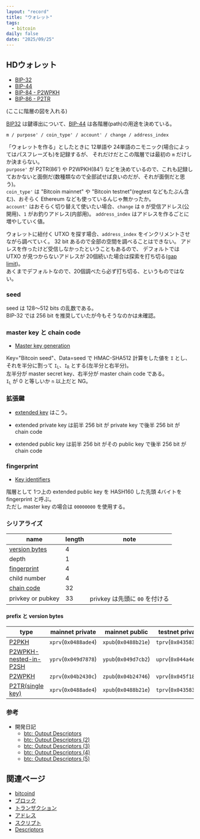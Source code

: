 ```yaml
---
layout: "record"
title: "ウォレット"
tags:
  - bitcoin
daily: false
date: "2025/09/25"
---
```


## HDウォレット

* [BIP-32](https://github.com/bitcoin/bips/blob/master/bip-0032.mediawiki)
* [BIP-44](https://github.com/bitcoin/bips/blob/master/bip-0044.mediawiki)
* [BIP-84 - P2WPKH](https://github.com/bitcoin/bips/blob/master/bip-0084.mediawiki)
* [BIP-86 - P2TR](https://github.com/bitcoin/bips/blob/master/bip-0086.mediawiki)

(ここに階層の図を入れる)

[BIP32](https://github.com/bitcoin/bips/blob/master/bip-0032.mediawiki) は鍵導出について、[BIP-44](https://github.com/bitcoin/bips/blob/master/bip-0044.mediawiki) は各階層(path)の用途を決めている。  

```
m / purpose' / coin_type' / account' / change / address_index
```

「ウォレットを作る」としたときに 12単語や 24単語のニモニック(場合によってはパスフレーズも)を記録するが、
それだけだとこの階層では最初の `m` だけしか決まらない。  
`purpose'` が P2TR(86') や P2WPKH(84') などを決めているので、これも記録しておかないと面倒だ(数種類なので全部試せば良いのだが、それが面倒だと思う)。  
`coin_type'` は "Bitcoin mainnet" や "Bitcoin testnet"(regtest などもたぶん含む)、おそらく Ethereum なども使っているんじゃ無かったか。  
`account'` はおそらく切り替えて使いたい場合、`change` は `0` が受信アドレス(公開用)、`1` がお釣りアドレス(内部用)。
`address_index` はアドレスを作るごとに増やしていく値。

ウォレットに紐付く UTXO を探す場合、`address_index` をインクリメントさせながら調べていく。
32 bit あるので全部の空間を調べることはできない。
アドレスを作ったけど受信しなかったということもあるので、
デフォルトでは UTXO が見つからないアドレスが 20個続いた場合は探索を打ち切る([gap limit](https://github.com/bitcoin/bips/blob/master/bip-0044.mediawiki#address-gap-limit))。  
あくまでデフォルトなので、20個調べたら必ず打ち切る、というものではない。

### seed

seed は 128～512 bits の乱数である。  
BIP-32 では 256 bit を推奨していたが今もそうなのかは未確認。

### master key と chain code

* [Master key generation](https://github.com/bitcoin/bips/blob/master/bip-0032.mediawiki#master-key-generation)

Key="Bitcoin seed"、Data=seed で HMAC-SHA512 計算をした値を `I` とし、それを半分に割って <code class="language-plaintext highlighter-rouge">I<sub>L</sub></code>、<code class="language-plaintext highlighter-rouge">I<sub>R</sub></code> とする(左半分と右半分)。  
左半分が master secret key、右半分が master chain code である。  
<code class="language-plaintext highlighter-rouge">I<sub>L</sub></code> が 0 と等しいか `n` 以上だと NG。

### 拡張鍵

* [extended key](https://github.com/bitcoin/bips/blob/master/bip-0032.mediawiki#extended-keys) はこう。

* extended private key は前半 256 bit が private key で後半 256 bit が chain code
* extended public key は前半 256 bit がその public key で後半 256 bit が chain code

### fingerprint

* [Key identifiers](https://github.com/bitcoin/bips/blob/master/bip-0032.mediawiki#key-identifiers)

階層として 1つ上の extended public key を HASH160 した先頭 4バイトを fingerprint と呼ぶ。  
ただし master key の場合は `00000000` を使用する。

### シリアライズ

| name | length | note |
| ---- | ---- | ---- |
| [version bytes](#prefix-と-version-bytes) | 4 |  |
| depth | 1 | |
| [fingerprint](#fingerprint) | 4 | |
| child number | 4 | |
| [chain code](#master-key-と-chain-code) | 32 | |
| privkey or pubkey | 33 | privkey は先頭に `00` を付ける |

#### prefix と version bytes

| type | mainnet private | mainnet public | testnet private | testnet public |
| ---- | ---- | ---- | ---- | ---- |
| [P2PKH](https://github.com/bitcoin/bips/blob/master/bip-0032.mediawiki#serialization-format) | `xprv`(`0x0488ade4`) | `xpub`(`0x0488b21e`) | `tprv`(`0x04358394`) | `tpub`(`0x043587cf`) |
| [P2WPKH-nested-in-P2SH](https://github.com/bitcoin/bips/blob/master/bip-0049.mediawiki#extended-key-version) | `yprv`(`0x049d7878`) | `ypub`(`0x049d7cb2`) | `uprv`(`0x044a4e28`) | `upub`(`0x044a5262`) |
| [P2WPKH](https://github.com/bitcoin/bips/blob/master/bip-0084.mediawiki#extended-key-version) | `zprv`(`0x04b2430c`) | `zpub`(`0x04b24746`) | `vprv`(`0x045f18bc`) | `vpub`(`0x045f1cf6`) |
| [P2TR(single key)](https://github.com/bitcoin/bips/blob/master/bip-0086.mediawiki#test-vectors) | `xprv`(`0x0488ade4`) | `xpub`(`0x0488b21e`) | `tprv`(`0x04358394`) | `tpub`(`0x043587cf`) |

### 参考

* 開発日記
  * [btc: Output Descriptors](https://blog.hirokuma.work/2025/02/20250224-btc.html)
  * [btc: Output Descriptors (2)](https://blog.hirokuma.work/2025/02/20250225-btc2.html)
  * [btc: Output Descriptors (3)](https://blog.hirokuma.work/2025/03/20250301-btc.html)
  * [btc: Output Descriptors (4)](https://blog.hirokuma.work/2025/03/20250302-btc.html)
  * [btc: Output Descriptors (5)](https://blog.hirokuma.work/2025/03/20250303-btc.html)

## 関連ページ

* [bitcoind](./bitcoind.md)
* [ブロック](./blocks.md)
* [トランザクション](./transactions.md)
* [アドレス](./address.md)
* [スクリプト](./script.md)
* [Descriptors](./descriptors.md)
